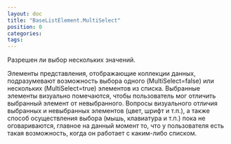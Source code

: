 ```yaml
---
layout: doc
title: "BaseListElement.MultiSelect"
position: 0
categories: 
tags: 
---
```


Разрешен ли выбор нескольких значений.

  


Элементы представления, отображающие коллекции данных, подразумевают возможность выбора одного (MultiSelect=false) или нескольких (MultiSelect=true) элементов из списка. Выбранные элементы визуально помечаются, чтобы пользователь мог отличить выбранный элемент от невыбранного. Вопросы визуального отличия выбранных и невыбранных элементов (цвет, шрифт и т.п.), а также способ осуществления выбора (мышь, клавиатура и т.п.) пока не оговариваются, главное на данный момент то, что у пользователя есть такая возможность, когда он работает с каким-либо списком.

 

 

